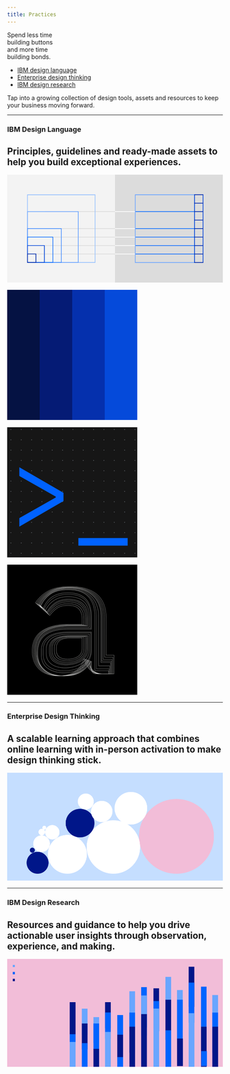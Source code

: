 ```yaml
---
title: Practices
---
```


<title-block>

Spend less time<br>
building buttons<br>
<span>and more time<br>
building bonds.</span>

<anchor-links>

- [IBM design language](#ibm-design-language)
- [Enterprise design thinking](#enterprise-design-thinking)
- [IBM design research](#ibm-design-research)

</anchor-links>

</title-block>

<grid background="black">
<column lg="8">

<p size="xl">Tap into a growing collection of design tools, assets and resources to keep your business moving forward.</p>

<icon name="ArrowDown32" color="white"></icon>

</column>
</grid>
<grid background="black">
<column lg="16">

<hr>

</column>
<column lg="4">

### IBM Design Language

</column>
<column lg="7">

## Principles, guidelines and ready-made assets to help you build exceptional experiences.

</column>
<column lg="12" offset_lg="4">

<tile
    size="lg"
    background="#373737"
    dark="true"
    name="IBM Design Language">
<img src="images/Image_1.png" alt="Geometric shapes"/>
</tile>

</column>
<column lg="4" md="4" offset_lg="4">

<tile
    dark="true"
    name="Product Design System">
<img src="images/Image_2.png" alt=""/>
</tile>

</column>
<column lg="4" md="4">

<tile
    dark="true"
    name="Digital Design System">
<img src="images/Image_3.png" alt=""/>
</tile>

</column>
<column lg="4" md="4">

<tile
    dark="true"
    name="IBM Plex typeface">
<img src="images/Image_4.png" alt=""/>
</tile>

</column>
</grid>
<grid background="black">
<column lg="16">

<hr>

</column>
<column lg="4">

### Enterprise Design Thinking

</column>
<column lg="7">

## A scalable learning approach that combines online learning with in-person activation to make design thinking stick.

</column>
<column lg="12" offset_lg="4">

<tile
    size="lg"
    background="#C5DEFF"
    dark="true"
    name="Enterprise Design Thinking">
<img src="images/Image_5.png" alt="Geometric shapes"/>
</tile>

</column>
</grid>
<grid background="black">
<column lg="16">

<hr>

</column>
<column lg="4">

### IBM Design Research

</column>
<column lg="7">

## Resources and guidance to help you drive actionable user insights through observation, experience, and making.

</column>
<column lg="12" offset_lg="4">

<tile
    size="lg"
    background="#F2BDD8"
    dark="true"
    name="IBM Design Research">
<img src="images/Image_6.png" alt="Geometric shapes"/>
</tile>

</column>
</grid>
